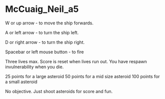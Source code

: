 # McCuaig_Neil_a5

W or up arrow - to move the ship forwards.

A or left arrow - to turn the ship left.

D or right arrow - to turn the ship right.

Spacebar or left mouse button - to fire

Three lives max. Score is reset when lives run out. You have respawn invulnerability when you die.

25 points for a large asteroid
50 points for a mid size asteroid
100 points for a small asteroid

No objective. Just shoot asteroids for score and fun.
